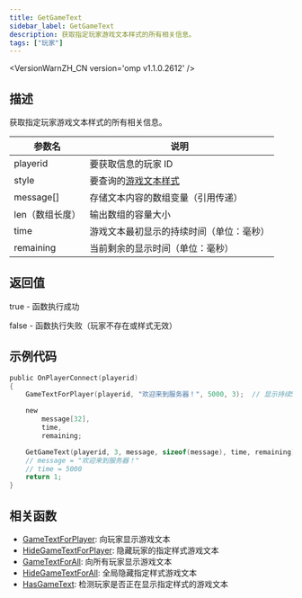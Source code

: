 ```yaml
---
title: GetGameText
sidebar_label: GetGameText
description: 获取指定玩家游戏文本样式的所有相关信息。
tags: ["玩家"]
---
```


<VersionWarnZH_CN version='omp v1.1.0.2612' />

## 描述

获取指定玩家游戏文本样式的所有相关信息。

| 参数名          | 说明                                                |
| --------------- | --------------------------------------------------- |
| playerid        | 要获取信息的玩家 ID                                 |
| style           | 要查询的[游戏文本样式](../resources/gametextstyles) |
| message[]       | 存储文本内容的数组变量（引用传递）                  |
| len（数组长度） | 输出数组的容量大小                                  |
| time            | 游戏文本最初显示的持续时间（单位：毫秒）            |
| remaining       | 当前剩余的显示时间（单位：毫秒）                    |

## 返回值

true - 函数执行成功

false - 函数执行失败（玩家不存在或样式无效）

## 示例代码

```c
public OnPlayerConnect(playerid)
{
    GameTextForPlayer(playerid, "欢迎来到服务器！", 5000, 3);  // 显示持续5秒的样式3文本

    new
        message[32],
        time,
        remaining;

    GetGameText(playerid, 3, message, sizeof(message), time, remaining);
    // message = "欢迎来到服务器！"
    // time = 5000
    return 1;
}
```

## 相关函数

- [GameTextForPlayer](GameTextForPlayer): 向玩家显示游戏文本
- [HideGameTextForPlayer](HideGameTextForPlayer): 隐藏玩家的指定样式游戏文本
- [GameTextForAll](GameTextForAll): 向所有玩家显示游戏文本
- [HideGameTextForAll](HideGameTextForAll): 全局隐藏指定样式游戏文本
- [HasGameText](HasGameText): 检测玩家是否正在显示指定样式的游戏文本

